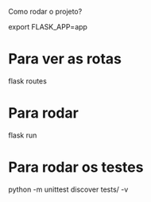 Como rodar o projeto?

  export FLASK_APP=app

  # Para ver as rotas
  flask routes

  # Para rodar
  flask run

  # Para rodar os testes
  python -m unittest discover tests/ -v
